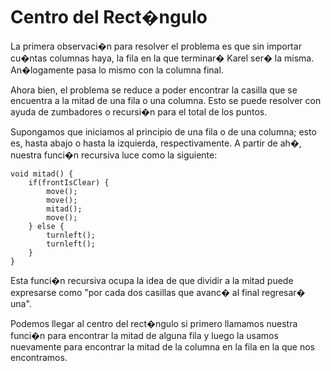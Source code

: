 # Centro del Rect�ngulo

La primera observaci�n para resolver el problema es que sin importar cu�ntas columnas haya, la fila en la que terminar� Karel ser� la misma. An�logamente pasa lo mismo con la columna final.

Ahora bien, el problema se reduce a poder encontrar la casilla que se encuentra a la mitad de una fila o una columna. Esto se puede resolver con ayuda de zumbadores o recursi�n para el total de los puntos.

Supongamos que iniciamos al principio de una fila o de una columna; esto es, hasta abajo o hasta la izquierda, respectivamente. A partir de ah�, nuestra funci�n recursiva luce como la siguiente:

    void mitad() {
    	if(frontIsClear) {
    		move();
    		move();
    		mitad();
    		move();
    	} else {
    		turnleft();
    		turnleft();
    	}
    }

Esta funci�n recursiva ocupa la idea de que dividir a la mitad puede expresarse como "por cada dos casillas que avanc� al final regresar� una".

Podemos llegar al centro del rect�ngulo si primero llamamos nuestra funci�n para encontrar la mitad de alguna fila y luego la usamos nuevamente para encontrar la mitad de la columna en la fila en la que nos encontramos.
